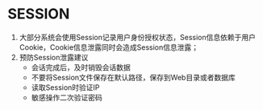 # SESSION

1. 大部分系统会使用Session记录用户身份授权状态，Session信息依赖于用户Cookie，Cookie信息泄露同时会造成Session信息泄露；
2. 预防Session泄露建议
    + 会话完成后，及时销毁会话数据
    + 不要将Session文件保存在默认路径，保存到Web目录或者数据库
    + 读取Session时验证IP
    + 敏感操作二次验证密码